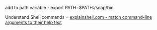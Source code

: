 
add to path variable - export PATH=$PATH:/snap/bin

Understand Shell commands = [explainshell.com - match command-line arguments to their help text](https://explainshell.com/)